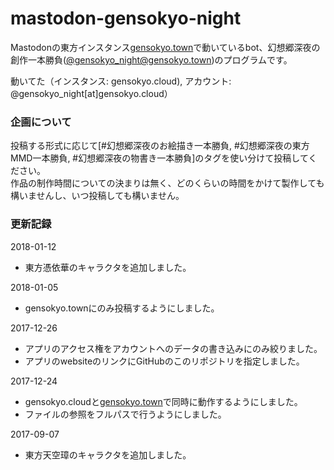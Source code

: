 # mastodon-gensokyo-night

Mastodonの東方インスタンス[gensokyo.town](https://gensokyo.town)で動いているbot、幻想郷深夜の創作一本勝負([@gensokyo_night@gensokyo.town](https://gensokyo.town/@gensokyo_night))のプログラムです。

動いてた（インスタンス: gensokyo.cloud), アカウント: @gensokyo_night[at]gensokyo.cloud）

### 企画について

投稿する形式に応じて[#幻想郷深夜のお絵描き一本勝負, #幻想郷深夜の東方MMD一本勝負, #幻想郷深夜の物書き一本勝負]のタグを使い分けて投稿してください。</br>
作品の制作時間についての決まりは無く、どのくらいの時間をかけて製作しても構いませんし、いつ投稿しても構いません。


### 更新記録

2018-01-12
- 東方憑依華のキャラクタを追加しました。

2018-01-05
- gensokyo.townにのみ投稿するようにしました。

2017-12-26
- アプリのアクセス権をアカウントへのデータの書き込みにのみ絞りました。
- アプリのwebsiteのリンクにGitHubのこのリポジトリを指定しました。

2017-12-24
- gensokyo.cloudと[gensokyo.town](https://gensokyo.town)で同時に動作するようにしました。
- ファイルの参照をフルパスで行うようにしました。

2017-09-07
- 東方天空璋のキャラクタを追加しました。

